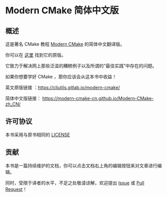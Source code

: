 # Modern CMake 简体中文版

## 概述

这是著名 CMake 教程 [Modern CMake](https://cliutils.gitlab.io/modern-cmake/) 的简体中文翻译版。

你可以在 [这里](https://cliutils.gitlab.io/modern-cmake/) 找到它的原版。

它致力于解决网上那些泛滥的糟糕例子以及所谓的“最佳实践”中存在的问题。

如果你想要学好 CMake ，那你应该会从这本书中收益！

英文原版链接    ：https://cliutils.gitlab.io/modern-cmake/

简体中文版链接： https://modern-cmake-cn.github.io/Modern-CMake-zh_CN/

## 许可协议

本书采用与原书相同的 [LICENSE](https://gitlab.com/CLIUtils/modern-cmake/-/blob/master/LICENSE)



## 贡献

本书是一篇持续维护的文档，你可以点击文档右上角的编辑按钮来对文章进行编辑。

同时，受限于译者的水平，不足之处敬请谅解，欢迎提出 [Issue](https://github.com/Modern-CMake-CN/Modern-CMake-zh_CN/issues) 或 [Pull Request](https://github.com/Modern-CMake-CN/Modern-CMake-zh_CN/pulls)！

